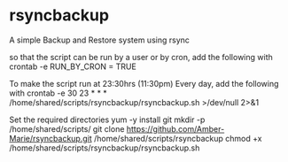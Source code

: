 # rsyncbackup
A simple Backup and Restore system using rsync

so that the script can be run by a user or by cron, add the following with crontab -e
	RUN_BY_CRON = TRUE

To make the script run at 23:30hrs (11:30pm) Every day, add the following with crontab -e
	30 23 * * * /home/shared/scripts/rsyncbackup/rsyncbackup.sh >/dev/null 2>&1

Set the required directories
	yum -y install git
	mkdir -p /home/shared/scripts/
	git clone https://github.com/Amber-Marie/rsyncbackup.git /home/shared/scripts/rsyncbackup
	chmod +x /home/shared/scripts/rsyncbackup/rsyncbackup.sh
